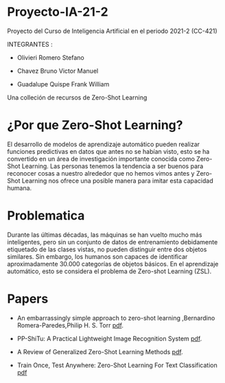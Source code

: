# Proyecto-IA-21-2
Proyecto del Curso de Inteligencia Artificial en el periodo 2021-2 (CC-421)

INTEGRANTES :

* Olivieri Romero Stefano

* Chavez Bruno Victor Manuel

* Guadalupe Quispe Frank William

Una colleción de recursos de Zero-Shot Learning
# ¿Por que Zero-Shot Learning?

El desarrollo de modelos de aprendizaje automático pueden realizar funciones predictivas en datos que antes no se habían visto, esto se ha convertido en un área de investigación importante conocida como Zero-Shot Learning. Las personas tenemos la tendencia a ser buenos para reconocer cosas a nuestro alrededor que no hemos vimos antes y Zero-Shot Learning nos ofrece una posible manera para imitar esta capacidad humana.

# Problematica

Durante las últimas décadas, las máquinas se han vuelto mucho más inteligentes, pero sin un conjunto de datos de entrenamiento debidamente etiquetado de las clases vistas, no pueden distinguir entre dos objetos similares. Sin embargo, los humanos son capaces de identificar aproximadamente 30.000 categorías de objetos básicos. En el aprendizaje automático, esto se considera el problema de Zero-shot Learning (ZSL).

# Papers

* An embarrassingly simple approach to zero-shot learning ,Bernardino Romera-Paredes,Philip H. S. Torr [pdf](https://proceedings.mlr.press/v37/romera-paredes15.pdf).

* PP-ShiTu: A Practical Lightweight Image Recognition System [pdf](https://arxiv.org/pdf/2111.00775v1.pdf).

* A Review of Generalized Zero-Shot Learning Methods [pdf](https://arxiv.org/pdf/2011.08641.pdf).

* Train Once, Test Anywhere: Zero-Shot Learning For Text Classification [pdf](https://arxiv.org/pdf/1712.05972.pdf)

